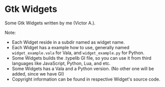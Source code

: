 Gtk Widgets
===========

Some Gtk Widgets written by me (Victor A.).

Note:
  - Each Widget reside in a subdir named as widget name.
  - Each Widget has a example how to use, generally named `widget_example.vala` for Vala, and `widget_example.py` for Python.
  - Some Widgets builds the .typelib GI file, so you can use it from third languages like JavaScript, Python, Lua, and etc.
  - Some Widgets has a Vala and a Python version. (No other one will be added, since we have GI)
  - Copyright information can be found in respective Widget's source code.
